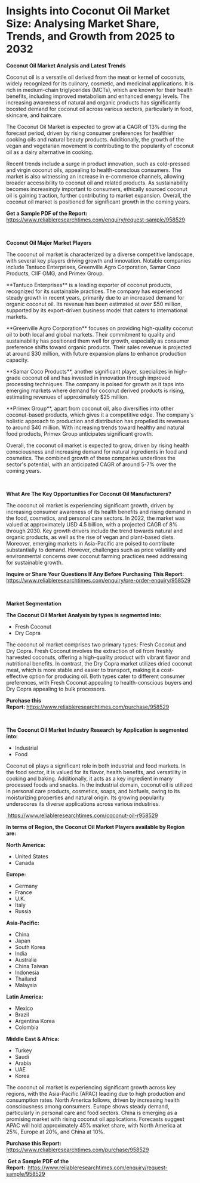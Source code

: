<p><h1>Insights into Coconut Oil Market Size: Analysing Market Share, Trends, and Growth from 2025 to 2032</h1></p><p><strong>Coconut Oil Market Analysis and Latest Trends</strong></p>
<p><p>Coconut oil is a versatile oil derived from the meat or kernel of coconuts, widely recognized for its culinary, cosmetic, and medicinal applications. It is rich in medium-chain triglycerides (MCTs), which are known for their health benefits, including improved metabolism and enhanced energy levels. The increasing awareness of natural and organic products has significantly boosted demand for coconut oil across various sectors, particularly in food, skincare, and haircare.</p><p>The Coconut Oil Market is expected to grow at a CAGR of 13% during the forecast period, driven by rising consumer preferences for healthier cooking oils and natural beauty products. Additionally, the growth of the vegan and vegetarian movement is contributing to the popularity of coconut oil as a dairy alternative in cooking. </p><p>Recent trends include a surge in product innovation, such as cold-pressed and virgin coconut oils, appealing to health-conscious consumers. The market is also witnessing an increase in e-commerce channels, allowing broader accessibility to coconut oil and related products. As sustainability becomes increasingly important to consumers, ethically sourced coconut oil is gaining traction, further contributing to market expansion. Overall, the coconut oil market is positioned for significant growth in the coming years.</p></p>
<p><strong>Get a Sample PDF of the Report:&nbsp;</strong> <a href="https://www.reliableresearchtimes.com/enquiry/request-sample/958529?utm_campaign=3671&utm_medium=2&utm_source=Github&utm_content=ia&utm_term=16042025&utm_id=coconut-oil">https://www.reliableresearchtimes.com/enquiry/request-sample/958529</a></p>
<p>&nbsp;</p>
<p><strong>Coconut Oil Major Market Players</strong></p>
<p><p>The coconut oil market is characterized by a diverse competitive landscape, with several key players driving growth and innovation. Notable companies include Tantuco Enterprises, Greenville Agro Corporation, Samar Coco Products, CIIF OMG, and Primex Group.</p><p>**Tantuco Enterprises** is a leading exporter of coconut products, recognized for its sustainable practices. The company has experienced steady growth in recent years, primarily due to an increased demand for organic coconut oil. Its revenue has been estimated at over $50 million, supported by its export-driven business model that caters to international markets.</p><p>**Greenville Agro Corporation** focuses on providing high-quality coconut oil to both local and global markets. Their commitment to quality and sustainability has positioned them well for growth, especially as consumer preference shifts toward organic products. Their sales revenue is projected at around $30 million, with future expansion plans to enhance production capacity.</p><p>**Samar Coco Products**, another significant player, specializes in high-grade coconut oil and has invested in innovation through improved processing techniques. The company is poised for growth as it taps into emerging markets where demand for coconut derived products is rising, estimating revenues of approximately $25 million.</p><p>**Primex Group**, apart from coconut oil, also diversifies into other coconut-based products, which gives it a competitive edge. The company's holistic approach to production and distribution has propelled its revenues to around $40 million. With increasing trends toward healthy and natural food products, Primex Group anticipates significant growth.</p><p>Overall, the coconut oil market is expected to grow, driven by rising health consciousness and increasing demand for natural ingredients in food and cosmetics. The combined growth of these companies underlines the sector's potential, with an anticipated CAGR of around 5-7% over the coming years.</p></p>
<p>&nbsp;</p>
<p><strong>What Are The Key Opportunities For Coconut Oil Manufacturers?</strong></p>
<p><p>The coconut oil market is experiencing significant growth, driven by increasing consumer awareness of its health benefits and rising demand in the food, cosmetics, and personal care sectors. In 2022, the market was valued at approximately USD 4.5 billion, with a projected CAGR of 8% through 2030. Key growth drivers include the trend towards natural and organic products, as well as the rise of vegan and plant-based diets. Moreover, emerging markets in Asia-Pacific are poised to contribute substantially to demand. However, challenges such as price volatility and environmental concerns over coconut farming practices need addressing for sustainable growth.</p></p>
<p><strong>Inquire or Share Your Questions If Any Before Purchasing This Report:</strong> <a href="https://www.reliableresearchtimes.com/enquiry/pre-order-enquiry/958529?utm_campaign=3671&utm_medium=2&utm_source=Github&utm_content=ia&utm_term=16042025&utm_id=coconut-oil">https://www.reliableresearchtimes.com/enquiry/pre-order-enquiry/958529</a></p>
<p>&nbsp;</p>
<p><strong>Market Segmentation</strong></p>
<p><strong>The Coconut Oil Market Analysis by types is segmented into:</strong></p>
<p><ul><li>Fresh Coconut</li><li>Dry Copra</li></ul></p>
<p><p>The coconut oil market comprises two primary types: Fresh Coconut and Dry Copra. Fresh Coconut involves the extraction of oil from freshly harvested coconuts, offering a high-quality product with vibrant flavor and nutritional benefits. In contrast, the Dry Copra market utilizes dried coconut meat, which is more stable and easier to transport, making it a cost-effective option for producing oil. Both types cater to different consumer preferences, with Fresh Coconut appealing to health-conscious buyers and Dry Copra appealing to bulk processors.</p></p>
<p><strong>Purchase this Report:&nbsp;</strong><a href="https://www.reliableresearchtimes.com/purchase/958529?utm_campaign=3671&utm_medium=2&utm_source=Github&utm_content=ia&utm_term=16042025&utm_id=coconut-oil">https://www.reliableresearchtimes.com/purchase/958529</a></p>
<p>&nbsp;</p>
<p><strong>The Coconut Oil Market Industry Research by Application is segmented into:</strong></p>
<p><ul><li>Industrial</li><li>Food</li></ul></p>
<p><p>Coconut oil plays a significant role in both industrial and food markets. In the food sector, it is valued for its flavor, health benefits, and versatility in cooking and baking. Additionally, it acts as a key ingredient in many processed foods and snacks. In the industrial domain, coconut oil is utilized in personal care products, cosmetics, soaps, and biofuels, owing to its moisturizing properties and natural origin. Its growing popularity underscores its diverse applications across various industries.</p></p>
<p><a href="https://www.reliableresearchtimes.com/coconut-oil-r958529?utm_campaign=3671&utm_medium=2&utm_source=Github&utm_content=ia&utm_term=16042025&utm_id=coconut-oil">&nbsp;https://www.reliableresearchtimes.com/coconut-oil-r958529</a></p>
<p><strong>In terms of Region, the Coconut Oil Market Players available by Region are:</strong></p>
<p>
    <p> <strong> North America: </strong>
        <ul>
            <li>United States</li>
            <li>Canada</li>
        </ul>
        </p> 
    <p> <strong> Europe: </strong>
        <ul>
            <li>Germany</li>
            <li>France</li>
            <li>U.K.</li>
            <li>Italy</li>
            <li>Russia</li>
        </ul>
        </p> 
    <p> <strong> Asia-Pacific: </strong>
        <ul>
            <li>China</li>
            <li>Japan</li>
            <li>South Korea</li>
            <li>India</li>
            <li>Australia</li>
            <li>China Taiwan</li>
            <li>Indonesia</li>
            <li>Thailand</li>
            <li>Malaysia</li>
        </ul>
        </p> 
    <p> <strong> Latin America: </strong>
        <ul>
            <li>Mexico</li>
            <li>Brazil</li>
            <li>Argentina Korea</li>
            <li>Colombia</li>
        </ul>
        </p> 
    <p> <strong> Middle East & Africa: </strong>
        <ul>
            <li>Turkey</li>
            <li>Saudi</li>
            <li>Arabia</li>
            <li>UAE</li>
            <li>Korea</li>
        </ul>
    </p>
    </p>
<p><p>The coconut oil market is experiencing significant growth across key regions, with the Asia-Pacific (APAC) leading due to high production and consumption rates. North America follows, driven by increasing health consciousness among consumers. Europe shows steady demand, particularly in personal care and food sectors. China is emerging as a promising market with rising coconut oil applications. Forecasts suggest APAC will hold approximately 45% market share, with North America at 25%, Europe at 20%, and China at 10%.</p></p>
<p><strong>Purchase this Report: </strong><a href="https://www.reliableresearchtimes.com/purchase/958529?utm_campaign=3671&utm_medium=2&utm_source=Github&utm_content=ia&utm_term=16042025&utm_id=coconut-oil">https://www.reliableresearchtimes.com/purchase/958529</a></p>
<p>&nbsp;<strong>Get a Sample PDF of the Report:&nbsp;&nbsp;</strong><a href="https://www.reliableresearchtimes.com/enquiry/request-sample/958529?utm_campaign=3671&utm_medium=2&utm_source=Github&utm_content=ia&utm_term=16042025&utm_id=coconut-oil">https://www.reliableresearchtimes.com/enquiry/request-sample/958529</a></p>
<p><strong></strong></p>
<p><p></p><p></p><p></p></p>
